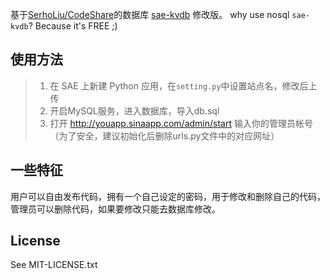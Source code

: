 基于[SerhoLiu/CodeShare](https://github.com/SerhoLiu/CodeShare)的数据库 [sae-kvdb](https://www.sinacloud.com/doc/sae/php/kvdb.html) 修改版。
why use nosql `sae-kvdb`? Because it's FREE ;)

## 使用方法

> 1. 在 SAE 上新建 Python 应用，在`setting.py`中设置站点名，修改后上传
> 2. 开启MySQL服务，进入数据库，导入db.sql
> 3. 打开 http://youapp.sinaapp.com/admin/start 输入你的管理员帐号（为了安全，建议初始化后删除urls.py文件中的对应网址）

## 一些特征

用户可以自由发布代码，拥有一个自己设定的密码，用于修改和删除自己的代码，管理员可以删除代码，如果要修改只能去数据库修改。

## License

See MIT-LICENSE.txt